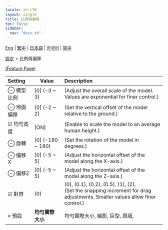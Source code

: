 ```yaml
---
locale: zh-rTW
layout: single
title: 比例與偏移
toc: false
sidebar:
  nav: "docs-zh"
---
```

[Eng](/dancexr/menu/2025.4/actor/scale_n_offset) | [繁中](/tw/dancexr/menu/2025.4/actor/scale_n_offset) | [日本語](/jp/dancexr/menu/2025.4/actor/scale_n_offset) | [한국어](/kr/dancexr/menu/2025.4/actor/scale_n_offset) | [简中](/zh/dancexr/menu/2025.4/actor/scale_n_offset)

[設定](../menu#設定) > 比例與偏移



[(Feature Page)](/tw/dancexr/features/scale_n_offset)

| Setting | Value | Description |
| :--- | --- | :--- |
|  ⊖ 模型比例| [0] (-3 ~ 3) | (Adjust the overall scale of the model. Values are exponential for finer control.)
|  ⊖ 地面偏移| [0] (-2 ~ 2) | (Set the vertical offset of the model relative to the ground.)
|  ☑ 均勻高度| [ON] | (Enable to scale the model to an average human height.)
|  ⊖ 旋轉| [0] (-180 ~ 180) | (Set the rotation of the model in degrees.)
|  ⊖ 偏移X| [0] (-5 ~ 5) | (Adjust the horizontal offset of the model along the X-axis.)
|  ⊖ 偏移Z| [0] (-5 ~ 5) | (Adjust the horizontal offset of the model along the Z-axis.)
| ☑ 對齊| (0) | (0), (0.1), (0.2), (0.5), (1), (2), <br/>(Set the snapping increment for drag adjustments. Smaller values allow finer control.)
|  ≡ 預設| **均勻實際大小** | 均勻實際大小, 縮影, 巨型, 原版,  |

